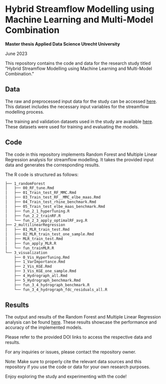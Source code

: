 # Hybrid Streamflow Modelling using Machine Learning and Multi-Model Combination
**Master thesis Applied Data Science Utrecht University** 

June 2023

This repository contains the code and data for the research study titled "Hybrid Streamflow Modelling using Machine Learning and Multi-Model Combination." 

## Data

The raw and preprocessed input data for the study can be accessed [here](https://doi.org/10.5281/zenodo.8097461). This dataset includes the necessary input variables for the streamflow modelling process.

The training and validation datasets used in the study are available [here](https://doi.org/10.5281/zenodo.8092323). These datasets were used for training and evaluating the models.

## Code

The code in this repository implements Random Forest and Multiple Linear Regression analysis for streamflow modelling. It takes the provided input data and generates the corresponding results.

The R code is structured as follows:
``` bash
├── 1_randomForest
│   ├── 00_RF_tune.Rmd
│   ├── 01_Train_test_RF_MMC.Rmd
│   ├── 03_Train_test_RF__MMC_elbe_maas.Rmd
│   ├── 04_Train_test_rhine_benchmark.Rmd
│   ├── 05_Train_test_elbe_maas_benchmark.Rmd
│   ├── fun_2_1_hyperTuning.R
│   ├── fun_2_2_trainRF.R
│   └── fun_2_3_apply_optimalRF_avg.R
├── 2_multilinearRegression
│   ├── 01_MLR_train_test.Rmd
│   ├── 02_MLR_train_test_one_sample.Rmd
│   ├── MLR_train_test.Rmd
│   ├── fun_apply_MLR.R
│   └── fun_trainMLR.R
└── 3_visualization
    ├── 0_Vis_HyperTuning.Rmd
    ├── 1_VarImportance.Rmd
    ├── 2_Vis_KGE.Rmd
    ├── 3_Vis_KGE_one_sample.Rmd
    ├── 4_Hydrograph_all.Rmd
    ├── 5_Hydrograph_benchmark.Rmd
    ├── fun_3_4_hydrograph_benchmark.R
    └── fun_3_4_hydrograph_fdc_residuals_all.R
```
## Results

The output and results of the Random Forest and Multiple Linear Regression analysis can be found [here](https://doi.org/10.5281/zenodo.8097495). These results showcase the performance and accuracy of the implemented models.

Please refer to the provided DOI links to access the respective data and results.

For any inquiries or issues, please contact the repository owner.

Note: Make sure to properly cite the relevant data sources and this repository if you use the code or data for your own research purposes.

Enjoy exploring the study and experimenting with the code!
